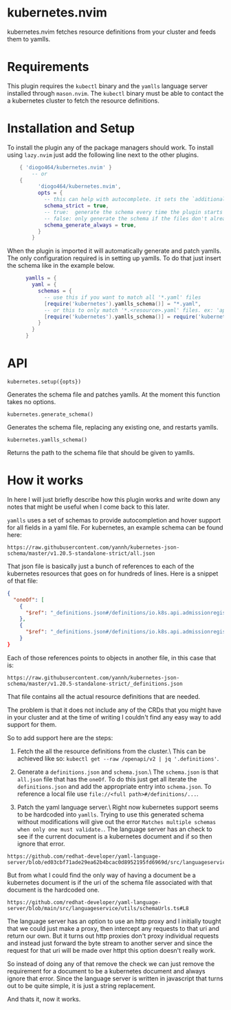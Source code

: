 # kubernetes.nvim

kubernetes.nvim fetches resource definitions from your cluster and feeds them
to yamlls.

# Requirements

This plugin requires the `kubectl` binary and the `yamlls` language server
installed through `mason.nvim`. The `kubectl` binary must be able to contact
the a kubernetes cluster to fetch the resource definitions.

# Installation and Setup

To install the plugin any of the package managers should work.
To install using `lazy.nvim` just add the following line next to the other
plugins.
```lua
	{ 'diogo464/kubernetes.nvim' }
        -- or
	{ 
          'diogo464/kubernetes.nvim',
          opts = {
            -- this can help with autocomplete. it sets the `additionalProperties` field on type definitions to false if it is not already present.
            schema_strict = true,
            -- true:  generate the schema every time the plugin starts
            -- false: only generate the schema if the files don't already exists. run `:KubernetesGenerateSchema` manually to generate the schema if needed.
            schema_generate_always = true,
          }
        }
```
When the plugin is imported it will automatically generate and patch yamlls.
The only configuration required is in setting up yamlls. To do that just
insert the schema like in the example below.
```lua
      yamlls = {
        yaml = {
          schemas = {
            -- use this if you want to match all '*.yaml' files
            [require('kubernetes').yamlls_schema()] = "*.yaml",
            -- or this to only match '*.<resource>.yaml' files. ex: 'app.deployment.yaml', 'app.argocd.yaml', ...
            [require('kubernetes').yamlls_schema()] = require('kubernetes').yamlls_filetypes()
          }
        }
      }
```

# API

`kubernetes.setup({opts})`

Generates the schema file and patches yamlls.
At the moment this function takes no options.

`kubernetes.generate_schema()`

Generates the schema file, replacing any existing one, and restarts yamlls.

`kubernetes.yamlls_schema()`

Returns the path to the schema file that should be given to yamlls.

# How it works

In here I will just briefly describe how this plugin works and write down any
notes that might be useful when I come back to this later.

`yamlls` uses a set of schemas to provide autocompletion and hover support for all fields in a yaml file.
For kubernetes, an example schema can be found here:
```
https://raw.githubusercontent.com/yannh/kubernetes-json-schema/master/v1.20.5-standalone-strict/all.json
```

That json file is basically just a bunch of references to each of the kubernetes resources that goes on for hundreds of lines. Here is a snippet of that file:
```json
{
  "oneOf": [
    {
      "$ref": "_definitions.json#/definitions/io.k8s.api.admissionregistration.v1.MutatingWebhook"
    },
    {
      "$ref": "_definitions.json#/definitions/io.k8s.api.admissionregistration.v1.MutatingWebhookConfiguration"
    }
}
```
Each of those references points to objects in another file, in this case that is:
```
https://raw.githubusercontent.com/yannh/kubernetes-json-schema/master/v1.20.5-standalone-strict/_definitions.json
```
That file contains all the actual resource definitions that are needed.

The problem is that it does not include any of the CRDs that you might have in your
cluster and at the time of writing I couldn't find any easy way to add support for
them.

So to add support here are the steps:

1. Fetch the all the resource definitions from the cluster.\ 
This can be achieved like so: `kubectl get --raw /openapi/v2 | jq '.definitions'`.

2. Generate a `definitions.json` and `schema.json`.\ 
The `schema.json` is that `all.json` file that has the `oneOf`.
To do this just get all iterate the `definitions.json` and add the appropriate entry into `schema.json`. To reference a local file use `file://<full path>#/definitions/...`.

3. Patch the yaml language server.\ 
Right now kubernetes support seems to be hardcoded into `yamlls`. Trying to use this generated schema without modifications will give out the error `Matches multiple schemas when only one must validate.`. The language server has an check to see if the current document is a kubernetes document and if so then ignore that error.
```
https://github.com/redhat-developer/yaml-language-server/blob/ed03cbf71ade29ea62b4bcac0d8952195fd6969d/src/languageservice/services/yamlValidation.ts#L122
```
But from what I could find the only way of having a document be a kubernetes document is if the uri of the schema file associated with that document is the hardcoded one.
```
https://github.com/redhat-developer/yaml-language-server/blob/main/src/languageservice/utils/schemaUrls.ts#L8
```
The language server has an option to use an http proxy and I initially tought that we could just make a proxy, then intercept any requests to that uri and return our own. But it turns out http proxies don't proxy individual requests and instead just forward the byte stream to another server and since the request for that uri will be made over httpt this option doesn't really work.

So instead of doing any of that remove the check we can just remove the requirement for a document to be a kubernetes document and always ignore that error. Since the language server is written in javascript that turns out to be quite simple, it is just a string replacement.

And thats it, now it works.
